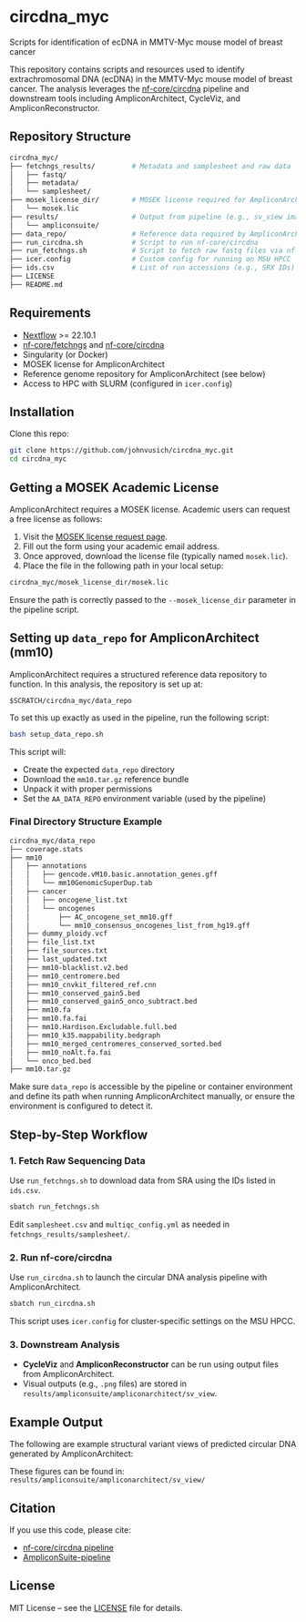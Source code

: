# circdna_myc
Scripts for identification of ecDNA in MMTV-Myc mouse model of breast cancer

This repository contains scripts and resources used to identify extrachromosomal DNA (ecDNA) in the MMTV-Myc mouse model of breast cancer. The analysis leverages the [nf-core/circdna](https://nf-co.re/circdna) pipeline and downstream tools including AmpliconArchitect, CycleViz, and AmpliconReconstructor.

## Repository Structure

```bash
circdna_myc/
├── fetchngs_results/         # Metadata and samplesheet and raw data
│   ├── fastq/
│   ├── metadata/
│   └── samplesheet/
├── mosek_license_dir/        # MOSEK license required for AmpliconArchitect
│   └── mosek.lic
├── results/                  # Output from pipeline (e.g., sv_view images)
│   └── ampliconsuite/
├── data_repo/                # Reference data required by AmpliconArchitect (for mm10)
├── run_circdna.sh            # Script to run nf-core/circdna
├── run_fetchngs.sh           # Script to fetch raw fastq files via nf-core/fetchngs
├── icer.config               # Custom config for running on MSU HPCC
├── ids.csv                   # List of run accessions (e.g., SRX IDs)
├── LICENSE
├── README.md
```

## Requirements

- [Nextflow](https://www.nextflow.io/) >= 22.10.1
- [nf-core/fetchngs](https://nf-co.re/fetchngs) and [nf-core/circdna](https://nf-co.re/circdna)
- Singularity (or Docker)
- MOSEK license for AmpliconArchitect
- Reference genome repository for AmpliconArchitect (see below)
- Access to HPC with SLURM (configured in `icer.config`)

## Installation

Clone this repo:

```bash
git clone https://github.com/johnvusich/circdna_myc.git
cd circdna_myc
```

## Getting a MOSEK Academic License

AmpliconArchitect requires a MOSEK license. Academic users can request a free license as follows:

1. Visit the [MOSEK license request page](https://www.mosek.com/products/academic-licenses/).
2. Fill out the form using your academic email address.
3. Once approved, download the license file (typically named `mosek.lic`).
4. Place the file in the following path in your local setup:

```bash
circdna_myc/mosek_license_dir/mosek.lic
```

Ensure the path is correctly passed to the `--mosek_license_dir` parameter in the pipeline script.

## Setting up `data_repo` for AmpliconArchitect (mm10)

AmpliconArchitect requires a structured reference data repository to function. In this analysis, the repository is set up at:

```
$SCRATCH/circdna_myc/data_repo
```

To set this up exactly as used in the pipeline, run the following script:

```bash
bash setup_data_repo.sh
```

This script will:

- Create the expected `data_repo` directory
- Download the `mm10.tar.gz` reference bundle
- Unpack it with proper permissions
- Set the `AA_DATA_REPO` environment variable (used by the pipeline)

### Final Directory Structure Example

```bash
circdna_myc/data_repo
├── coverage.stats
├── mm10
│   ├── annotations
│   │   ├── gencode.vM10.basic.annotation_genes.gff
│   │   └── mm10GenomicSuperDup.tab
│   ├── cancer
│   │   ├── oncogene_list.txt
│   │   └── oncogenes
│   │       ├── AC_oncogene_set_mm10.gff
│   │       └── mm10_consensus_oncogenes_list_from_hg19.gff
│   ├── dummy_ploidy.vcf
│   ├── file_list.txt
│   ├── file_sources.txt
│   ├── last_updated.txt
│   ├── mm10-blacklist.v2.bed
│   ├── mm10_centromere.bed
│   ├── mm10_cnvkit_filtered_ref.cnn
│   ├── mm10_conserved_gain5.bed
│   ├── mm10_conserved_gain5_onco_subtract.bed
│   ├── mm10.fa
│   ├── mm10.fa.fai
│   ├── mm10.Hardison.Excludable.full.bed
│   ├── mm10_k35.mappability.bedgraph
│   ├── mm10_merged_centromeres_conserved_sorted.bed
│   ├── mm10_noAlt.fa.fai
│   └── onco_bed.bed
├── mm10.tar.gz
```

Make sure `data_repo` is accessible by the pipeline or container environment and define its path when running AmpliconArchitect manually, or ensure the environment is configured to detect it.

## Step-by-Step Workflow

### 1. Fetch Raw Sequencing Data

Use `run_fetchngs.sh` to download data from SRA using the IDs listed in `ids.csv`.

```bash
sbatch run_fetchngs.sh
```

Edit `samplesheet.csv` and `multiqc_config.yml` as needed in `fetchngs_results/samplesheet/`.

### 2. Run nf-core/circdna

Use `run_circdna.sh` to launch the circular DNA analysis pipeline with AmpliconArchitect.

```bash
sbatch run_circdna.sh
```

This script uses `icer.config` for cluster-specific settings on the MSU HPCC.

### 3. Downstream Analysis

- **CycleViz** and **AmpliconReconstructor** can be run using output files from AmpliconArchitect.
- Visual outputs (e.g., `.png` files) are stored in `results/ampliconsuite/ampliconarchitect/sv_view`.

## Example Output

The following are example structural variant views of predicted circular DNA generated by AmpliconArchitect:


These figures can be found in: `results/ampliconsuite/ampliconarchitect/sv_view/`

## Citation

If you use this code, please cite:

- [nf-core/circdna pipeline](https://nf-co.re/circdna/1.1.0/#citations)
- [AmpliconSuite-pipeline](https://github.com/AmpliconSuite/AmpliconSuite-pipeline/blob/master/CITATIONS.md)

## License

MIT License – see the [LICENSE](./LICENSE) file for details.
